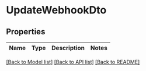 # UpdateWebhookDto

## Properties
| Name | Type | Description | Notes |
|------|------|-------------|-------|

[[Back to Model list]](../../README.md#documentation-for-models) [[Back to API list]](../../README.md#documentation-for-api-endpoints) [[Back to README]](../../README.md)

